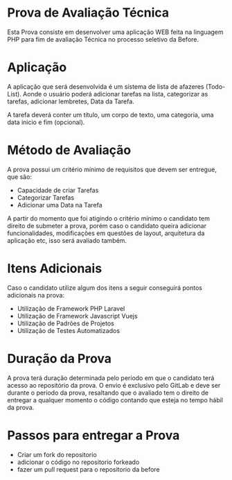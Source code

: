 # Prova de Avaliação Técnica

Esta Prova consiste em desenvolver uma aplicação WEB feita na linguagem PHP para fim de avaliação Técnica no processo seletivo da Before.

# Aplicação

A aplicação que será desenvolvida é um sistema de lista de afazeres (Todo-List). Aonde o usuário poderá adicionar tarefas na lista, categorizar as tarefas, adicionar lembretes, Data da Tarefa.

A tarefa deverá conter um título, um corpo de texto, uma categoria, uma data inicio e fim (opcional).

# Método de Avaliação

A prova possui um critério mínimo de requisitos que devem ser entregue, que são:

 - Capacidade de criar Tarefas
 - Categorizar Tarefas
 - Adicionar uma Data na Tarefa

A partir do momento que foi atigindo o critério mínimo o candidato tem direito de submeter a prova, porém caso o candidato queira adicionar funcionalidades, modificações em questões de layout, arquitetura da aplicação etc, isso será avaliado também.

# Itens Adicionais

Caso o candidato utilize algum dos itens a seguir conseguirá pontos adicionais na prova:

 - Utilização de Framework PHP Laravel
 - Utilização de Framework Javascript Vuejs
 - Utilização de Padrões de Projetos
 - Utilização de Testes Automatizados


# Duração da Prova

A prova terá duração determinada pelo período em que o candidato terá acesso ao repositório da prova. O envio é exclusivo pelo GitLab e deve ser durante o período da prova, resaltando que o avaliado tem o direito de entregar a qualquer momento o código contando que esteja no tempo hábil da prova.

# Passos para entregar a Prova

 - Criar um fork do repositorio
 - adicionar o código no repositorio forkeado
 - fazer um pull request para o repositorio da before
